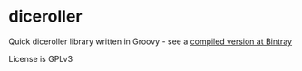 diceroller
==========

Quick diceroller library written in Groovy - see a [compiled version at Bintray](http://bintray.com/pkg/show/general/ssfsx17/public/diceroller)

License is GPLv3
